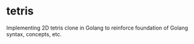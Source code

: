 # tetris
Implementing 2D tetris clone in Golang to reinforce foundation of Golang syntax, concepts, etc.
